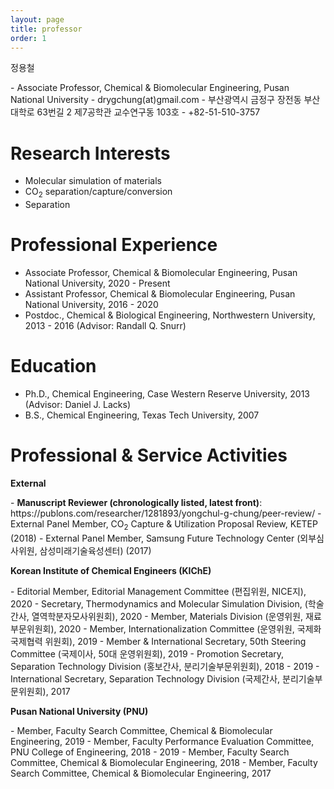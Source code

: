 ```yaml
---
layout: page
title: professor
order: 1
---
```


<p>정용철</p>
- Associate Professor, Chemical & Biomolecular Engineering, Pusan National University
- drygchung(at)gmail.com
- 부산광역시 금정구 장전동 부산대학로 63번길 2 제7공학관 교수연구동 103호
- +82-51-510-3757

# Research Interests
- Molecular simulation of materials
- CO<sub>2</sub> separation/capture/conversion
- Separation

# Professional Experience
- Associate Professor, Chemical & Biomolecular Engineering, Pusan National University, 2020 - Present
- Assistant Professor, Chemical & Biomolecular Engineering, Pusan National University, 2016 - 2020
- Postdoc., Chemical & Biological Engineering, Northwestern University, 2013 - 2016 (Advisor: Randall Q. Snurr)

# Education
- Ph.D., Chemical Engineering, Case Western Reserve University, 2013 (Advisor: Daniel J. Lacks)
- B.S., Chemical Engineering, Texas Tech University, 2007

# Professional & Service Activities
<p><b>External</b></p>
- <b>Manuscript Reviewer (chronologically listed, latest front)</b>: https://publons.com/researcher/1281893/yongchul-g-chung/peer-review/
- External Panel Member, CO<sub>2</sub> Capture & Utilization Proposal Review, KETEP (2018)
- External Panel Member, Samsung Future Technology Center (외부심사위원, 삼성미래기술육성센터) (2017)
<p><b> Korean Institute of Chemical Engineers (KIChE) </b></p>
- Editorial Member, Editorial Management Committee (편집위원, NICE지), 2020
- Secretary, Thermodynamics and Molecular Simulation Division, (학술간사, 열역학분자모사위원회), 2020
- Member, Materials Division (운영위원, 재료부문위원회), 2020
- Member, Internationalization Committee (운영위원, 국제화 국제협력 위원회), 2019
- Member & International Secretary, 50th Steering Committee (국제이사, 50대 운영위원회), 2019
- Promotion Secretary, Separation Technology Division (홍보간사, 분리기술부문위원회), 2018 - 2019
- International Secretary, Separation Technology Division (국제간사, 분리기술부문위원회), 2017

<p><b>Pusan National University (PNU)</b></p>
- Member, Faculty Search Committee, Chemical & Biomolecular Engineering, 2019
- Member, Faculty Performance Evaluation Committee, PNU College of Engineering, 2018 - 2019
- Member, Faculty Search Committee, Chemical & Biomolecular Engineering, 2018
- Member, Faculty Search Committee, Chemical & Biomolecular Engineering, 2017
